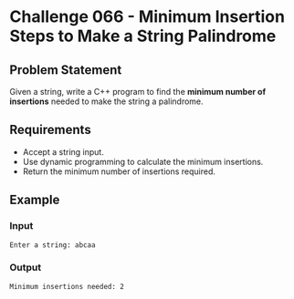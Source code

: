 # Challenge 066 - Minimum Insertion Steps to Make a String Palindrome

## Problem Statement

Given a string, write a C++ program to find the **minimum number of insertions** needed to make the string a palindrome.

## Requirements

- Accept a string input.
- Use dynamic programming to calculate the minimum insertions.
- Return the minimum number of insertions required.

## Example

### Input
```
Enter a string: abcaa
```
### Output
```
Minimum insertions needed: 2
```
